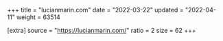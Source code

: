 +++
title = "lucianmarin.com"
date = "2022-03-22"
updated = "2022-04-11"
weight = 63514

[extra]
source = "https://lucianmarin.com/"
ratio = 2
size = 62
+++

